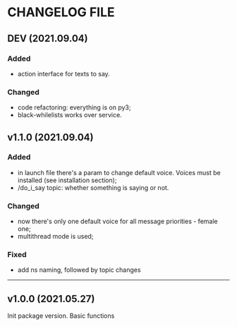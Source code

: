 # CHANGELOG FILE

## DEV (2021.09.04)

### Added
  - action interface for texts to say.
### Changed
  - code refactoring: everything is on py3;
  - black-whilelists works over service.

## v1.1.0 (2021.09.04)

### Added
  - in launch file there's a param to change default voice. Voices must be installed (see installation section);
  - /do_i_say topic: whether something is saying or not.
### Changed
  - now there's only one default voice for all message priorities - female one;
  - multithread mode is used;
### Fixed
  - add ns naming, followed by topic changes

---

## v1.0.0 (2021.05.27)
Init package version.
Basic functions

